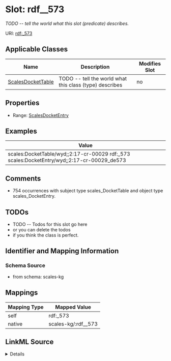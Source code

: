 

# Slot: rdf__573


_TODO -- tell the world what this slot (predicate) describes._





URI: [rdf:_573](http://www.w3.org/1999/02/22-rdf-syntax-ns#_573)



<!-- no inheritance hierarchy -->





## Applicable Classes

| Name | Description | Modifies Slot |
| --- | --- | --- |
| [ScalesDocketTable](../classes/ScalesDocketTable.md) | TODO -- tell the world what this class (type) describes |  no  |







## Properties

* Range: [ScalesDocketEntry](../classes/ScalesDocketEntry.md)






## Examples

| Value |
| --- |
| scales:DocketTable/wyd;;2:17-cr-00029 rdf:_573 scales:DocketEntry/wyd;;2:17-cr-00029_de573 |

## Comments

* 754 occurrences with subject type scales_DocketTable and object type scales_DocketEntry.

## TODOs

* TODO -- Todos for this slot go here
* or you can delete the todos
* if you think the class is perfect.

## Identifier and Mapping Information







### Schema Source


* from schema: scales-kg




## Mappings

| Mapping Type | Mapped Value |
| ---  | ---  |
| self | rdf:_573 |
| native | scales-kg/:rdf__573 |




## LinkML Source

<details>
```yaml
name: rdf__573
description: TODO -- tell the world what this slot (predicate) describes.
todos:
- TODO -- Todos for this slot go here
- or you can delete the todos
- if you think the class is perfect.
comments:
- 754 occurrences with subject type scales_DocketTable and object type scales_DocketEntry.
examples:
- value: scales:DocketTable/wyd;;2:17-cr-00029 rdf:_573 scales:DocketEntry/wyd;;2:17-cr-00029_de573
from_schema: scales-kg
rank: 1000
slot_uri: rdf:_573
alias: rdf__573
domain_of:
- scales_DocketTable
range: scales_DocketEntry

```
</details>